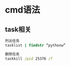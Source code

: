 # cmd语法

## task相关

```cmd
列出任务
tasklist | findstr “pythonw”
```

```cmd
删除任务
taskkill /pid 25376 /f
```
